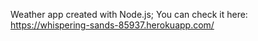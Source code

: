 Weather app created with Node.js;
You can check it here:
  https://whispering-sands-85937.herokuapp.com/
